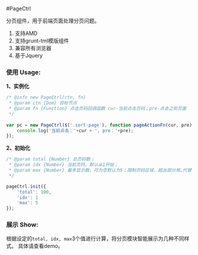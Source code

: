 #PageCtrl

分页组件，用于前端页面处理分页问题。
1. 支持AMD
2. 支持grunt-tml模版组件
3. 兼容所有浏览器
4. 基于Jquery

### 使用 Usage:

**1、实例化**

```js
/* @info new PageCtrl(ctn, fn)     
 * @param ctn {Dom} 目标节点           
 * @param fn {Function} 点击页码回调函数 cur-当前点击页码；pre-点击之前页面       
 */
 
var pc = new PageCtrl($('.sort-page'), function pageActionFn(cur, pre) {
	console.log('当前点击：'+cur + ', pre：'+pre);
});
```
**2、初始化**

```js
/* @param total {Number} 总页码数；     
 * @param idx {Number} 当前页码，默认从1开始；       
 * @param max {Number} 最多显示数，可为空默认为5；限制页码区域，超出部分用…代替         
 */

pageCtrl.init({
    'total': 100,
    'idx': 1
    'max': 5
});
```

### 展示 Show:

根据设定的`total, idx, max`3个值进行计算，将分页模块智能展示为几种不同样式。
具体请查看demo。
